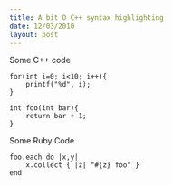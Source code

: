 ```yaml
--- 
title: A bit O C++ syntax highlighting
date: 12/03/2010
layout: post
--- 
```


Some C++ code

    for(int i=0; i<10; i++){
        printf("%d", i);
    }

    int foo(int bar){
        return bar + 1;
    }


Some Ruby Code

    foo.each do |x,y|
        x.collect { |z| "#{z} foo" }
    end



